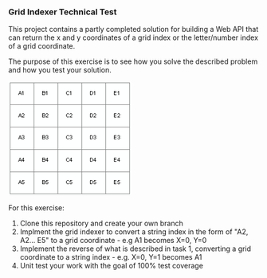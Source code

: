 ### Grid Indexer Technical Test

This project contains a partly completed solution for building a Web API that can
return the x and y coordinates of a grid index or the letter/number index of a grid coordinate.

The purpose of this exercise is to see how you solve the described problem and how you
test your solution.

![Alt text](grid.png?raw=true "Title")

For this exercise:

1) Clone this repository and create your own branch
2) Implment the grid indexer to convert a string index in the form of 
"A2, A2... E5" to a grid coordinate - e.g A1 becomes X=0, Y=0
3) Implement the reverse of what is described in task 1, converting a grid coordinate
to a string index - e.g. X=0, Y=1 becomes A1
4) Unit test your work with the goal of 100% test coverage
